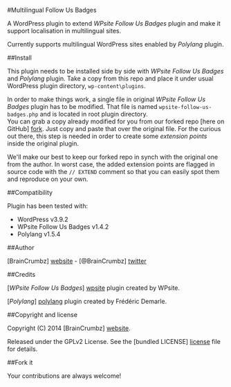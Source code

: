 #Multilingual Follow Us Badges

A WordPress plugin to extend *WPsite Follow Us Badges* plugin and make it support localisation in multilingual sites. 

Currently supports multilingual WordPress sites enabled by *Polylang* plugin. 

##Install

This plugin needs to be installed side by side with *WPsite Follow Us Badges* and *Polylang* plugin. Take a copy from this repo and place it under usual WordPress plugin directory, `wp-content\plugins`.

In order to make things work, a single file in original *WPsite Follow Us Badges* plugin has to be modified. That file is named `wpsite-follow-us-badges.php` and is located in root plugin directory.  
You can grab a copy already modified for you from our forked repo [here on GitHub] [fork]. Just copy and paste that over the original file. For the curious out there, this step is needed in order to create some *extension points* inside the original plugin.

We'll make our best to keep our forked repo in synch with the original one from the author. In worst case, the added extension points are flagged in source code with the `// EXTEND` comment so that you can easily spot them and reproduce on your own.

##Compatibility

Plugin has been tested with:

 * WordPress v3.9.2
 * WPsite Follow Us Badges v1.4.2
 * Polylang v1.5.4

##Author

[BrainCrumbz] [website] - [@BrainCrumbz] [twitter]

##Credits 

[*WPsite Follow Us Badges*] [wpsite] plugin created by WPsite.

[*Polylang*] [polylang] plugin created by Frédéric Demarle.

##Copyright and license

Copyright (C) 2014 [BrainCrumbz] [website].

Released under the GPLv2 License. See the [bundled LICENSE] [license] file for details.

##Fork it

Your contributions are always welcome!

[twitter]: http://twitter.com/BrainCrumbz
[website]: http://www.braincrumbz.com
[wpsite]: http://www.wpsite.net/social-media-follow-us-badges
[polylang]: http://polylang.wordpress.com/
[license]: ./LICENSE
[fork]: https://github.com/BrainCrumbz/wpsite-follow-us-badges
